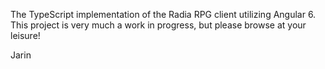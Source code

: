 The TypeScript implementation of the Radia RPG client utilizing Angular 6. This project is very much a work in progress, but please browse at your leisure!

Jarin
